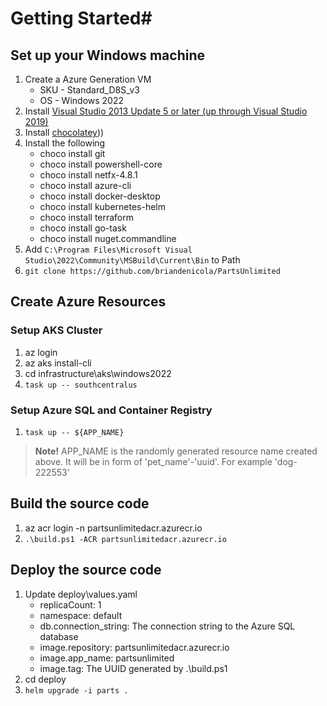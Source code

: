 # Getting Started#

## Set up your Windows machine
1. Create a Azure Generation VM 
    - SKU - Standard_D8S_v3
    - OS  - Windows 2022
1. Install [Visual Studio 2013 Update 5 or later (up through Visual Studio 2019)](http://www.visualstudio.com)
1. Install [chocolatey](https://community.chocolatey.org/install.ps1')))
1. Install the following
    - choco install git
    - choco install powershell-core
    - choco install netfx-4.8.1
    - choco install azure-cli
    - choco install docker-desktop
    - choco install kubernetes-helm
    - choco install terraform
    - choco install go-task
    - choco install nuget.commandline
1. Add `C:\Program Files\Microsoft Visual Studio\2022\Community\MSBuild\Current\Bin` to Path
1. `git clone https://github.com/briandenicola/PartsUnlimited`

## Create Azure Resources
### Setup AKS Cluster
1. az login
1. az aks install-cli
1. cd infrastructure\aks\windows2022
1. `task up -- southcentralus`

###  Setup Azure SQL and Container Registry 
1. `task up -- ${APP_NAME}`
> **Note!** APP_NAME is the randomly generated resource name created above. It will be in form of 'pet_name'-'uuid'. For example 'dog-222553'

## Build the source code
1. az acr login -n partsunlimitedacr.azurecr.io
1. `.\build.ps1 -ACR partsunlimitedacr.azurecr.io`

## Deploy the source code
1. Update deploy\values.yaml
    - replicaCount: 1
    - namespace: default
    - db.connection_string: The connection string to the Azure SQL database
    - image.repository: partsunlimitedacr.azurecr.io
    - image.app_name: partsunlimited
    - image.tag: The UUID generated by .\build.ps1
1. cd deploy
1. `helm upgrade -i parts .`